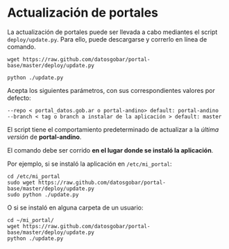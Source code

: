 # Actualización de portales

La actualización de portales puede ser llevada a cabo mediantes el script `deploy/update.py`.
Para ello, puede descargarse y correrlo en línea de comando.

    wget https://raw.github.com/datosgobar/portal-base/master/deploy/update.py
    
    python ./update.py 
    
Acepta los siguientes parámetros, con sus correspondientes valores por defecto:

    --repo < portal_datos.gob.ar o portal-andino> default: portal-andino
    --branch < tag o branch a instalar de la aplicación > default: master

El script tiene el comportamiento predeterminado de actualizar a la *última versión* de **portal-andino**.

El comando debe ser corrido **en el lugar donde se instaló la aplicación**.

Por ejemplo, si se instaló la aplicación en `/etc/mi_portal`:

    cd /etc/mi_portal
    sudo wget https://raw.github.com/datosgobar/portal-base/master/deploy/update.py
    sudo python ./update.py
    
O si se instaló en alguna carpeta de un usuario:

    cd ~/mi_portal/
    wget https://raw.github.com/datosgobar/portal-base/master/deploy/update.py
    python ./update.py

